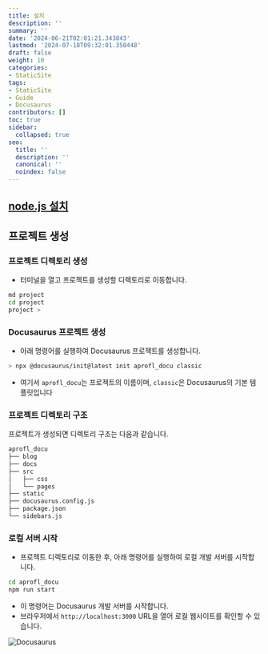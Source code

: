 ```yaml
---
title: 설치
description: ''
summary: ''
date: '2024-06-21T02:01:21.343843'
lastmod: '2024-07-18T09:32:01.350448'
draft: false
weight: 10
categories:
- StaticSite
tags:
- StaticSite
- Guide
- Docusaurus
contributors: []
toc: true
sidebar:
  collapsed: true
seo:
  title: ''
  description: ''
  canonical: ''
  noindex: false
---
```


## [node.js 설치](Node.js%20설치.md)

## 프로젝트 생성

### 프로젝트 디렉토리 생성
- 터미널을 열고 프로젝트를 생성할 디렉토리로 이동합니다. 

```sh
md project
cd project
project > 
```

### Docusaurus 프로젝트 생성
- 아래 명령어를 실행하여 Docusaurus 프로젝트를 생성합니다.

```sh
> npx @docusaurus/init@latest init aprofl_docu classic
```

- 여기서 `aprofl_docu`는 프로젝트의 이름이며, `classic`은 Docusaurus의 기본 템플릿입니다
### 프로젝트 디렉토리 구조
프로젝트가 생성되면 디렉토리 구조는 다음과 같습니다.

```sh
aprofl_docu
├── blog
├── docs
├── src
│   ├── css
│   └── pages
├── static
├── docusaurus.config.js
├── package.json
└── sidebars.js
```

### 로컬 서버 시작
- 프로젝트 디렉토리로 이동한 후, 아래 명령어를 실행하여 로컬 개발 서버를 시작합니다.

```sh
cd aprofl_docu
npm run start
```

- 이 명령어는 Docusaurus 개발 서버를 시작합니다.
- 브라우저에서 `http://localhost:3000` URL을 열어 로컬 웹사이트를 확인할 수 있습니다.

![Docusaurus](/Resources/docu_init.png)
